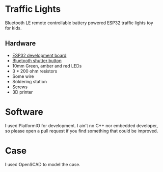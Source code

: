 # Traffic Lights

Bluetooth LE remote controllable battery powered ESP32 traffic lights toy for kids.

## Hardware

* [ESP32 development board](https://www.aliexpress.com/item/4001115985525.html)
* [Bluetooth shutter button](https://www.aliexpress.com/item/1005002927996152.html)
* 10mm Green, amber and red LEDs
* 3 * 200 ohm resistors
* Some wire
* Soldering station
* Screws
* 3D printer

# Software

I used PlatformIO for development. I ain't no C++ nor embedded developer, so please open a pull request if you find something that could be improved.

# Case

I used OpenSCAD to model the case.
